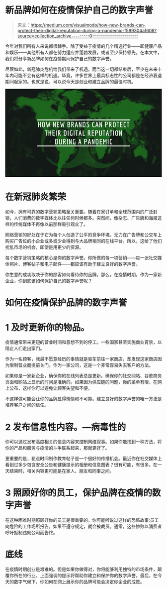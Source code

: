 # 新品牌如何在疫情保护自己的数字声誉

> 原文：<https://medium.com/visualmodo/how-new-brands-can-protect-their-digital-reputation-during-a-pandemic-f589304af608?source=collection_archive---------0----------------------->

今年对我们所有人来说都很棘手。除了受益于疫情的几个精选行业——即健康产品和娱乐——其他所有人都在努力适应并蓬勃发展，或者至少保持领先。在本文中，我们将分享新品牌如何在疫情期间保护自己的数字声誉。

尽管如此，新冠肺炎危机给我们带来了机遇，而当这一切都结束后，至少在未来十年内可能不会有这样的机遇。毕竟，许多世界上最具标志性的公司都是在经济衰退期间起家的。也就是说，可以说今天是创业和建立品牌的最佳时机。

![](img/45c54a20db46fd77ef2ae7affcc8f7f2.png)

# 在新冠肺炎繁荣

如今，拥有可靠的数字营销策略至关重要。随着在家订单和全球范围内的广泛封锁，人们消费的数字媒体比以往任何时候都多。突然间，像杂志、广告牌和海报这样的传统媒体不再像以前那样吸引观众了。

网络营销的好处在于它为每个人创造了公平的竞争环境。无力在广告牌和公交车上购买广告位的小企业或多或少会得到与大品牌相同的在线平台。所以，这给了他们扰乱市场的机会，即使是用更少的资源。

每个数字营销策略的核心是你的数字声誉。你所做的每一项营销——每一张社交媒体照片、博客帖子和电子邮件——都应该有助于建立良好的数字声誉。

你生意的成功取决于你的顾客如何看待你的品牌。那么，在疫情时期，作为一家新企业，你到底该如何保护自己的数字声誉呢？

# 如何在疫情保护品牌的数字声誉

# 1 及时更新你的物品。

疫情通常带来更短的营业时间和意想不到的停工。一些国家甚至实施商业宵禁，以阻止人们走出家门。

作为一名顾客，我最不愿意经历的事情就是驱车前往一家商店，却发现这家商店因为限制营业而提前关门。作为一家公司，这是一个非常容易失去客户的方法。

如果你是一家新企业，确保你的在线列表总是更新。确保你的社交网站、谷歌商务页面和网站上显示的时间是准确的。如果因为供应链的问题，你的菜单有限，在网上公布，这样你可以避免让顾客失望和不便。

不这样做可能会让你的品牌显得懒惰和不可靠。建立良好的数字声誉的唯一方法是培养客户之间的信任。

# 2 发布信息性内容。—病毒性的

你可以通过发布高度相关的信息内容来控制网络叙事。如果你能找到一种方法，将你的产品和服务与疫情的斗争联系起来，那就更好了。

更重要的是，花点时间制作教育帖子是一个很好的传播机会。最近你在社交媒体上看到过多少包含安全公告和健康提示的相册和信息图表？很有可能，有很多。在一天结束时，相关内容更可能是在家人、朋友和同事之间。

# 3 照顾好你的员工，保护品牌在疫情的数字声誉

在这种困难时期照顾好你的员工是很重要的。你可能听说过这样的恐怖故事:员工向危险的工作场所报告，如果不遵守规定，就会被裁员。通常，这些惨败以消费者呼吁抵制违规公司而告终。

# 底线

在疫情时期创业是艰难的。但是如果你做得对，你将能够利用独特的市场条件，颠覆你所在的行业。上面强调的提示将帮助你建立和保护你的数字声誉。最后，在今天的数字气候下，你如何在网上展示你的品牌可能会决定你企业的成败。